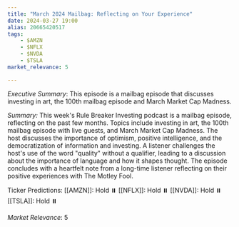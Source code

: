 ```yaml
---
title: "March 2024 Mailbag: Reflecting on Your Experience"
date: 2024-03-27 19:00
alias: 20665420517
tags:
    - $AMZN
    - $NFLX
    - $NVDA
    - $TSLA
market_relevance: 5

---
```

*Executive Summary*: This episode is a mailbag episode that discusses investing in art, the 100th mailbag episode and March Market Cap Madness.


*Summary:*
This week's Rule Breaker Investing podcast is a mailbag episode, reflecting on the past few months.  Topics include investing in art, the 100th mailbag episode with live guests, and March Market Cap Madness. The host discusses the importance of optimism, positive intelligence, and the democratization of information and investing. A listener challenges the host's use of the word "quality" without a qualifier, leading to a discussion about the importance of language and how it shapes thought. The episode concludes with a heartfelt note from a long-time listener reflecting on their positive experiences with The Motley Fool.

Ticker Predictions:
[[AMZN]]: Hold ⏸️
[[NFLX]]: Hold ⏸️
[[NVDA]]: Hold ⏸️
[[TSLA]]: Hold ⏸️


*Market Relevance*: 5
  